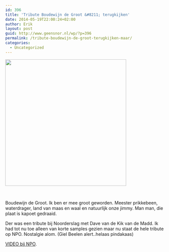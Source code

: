 ```yaml
---
id: 396
title: 'Tribute Boudewijn de Groot &#8211; terugkijken'
date: 2014-05-19T22:00:24+02:00
author: Erik
layout: post
guid: http://www.geensnor.nl/wp/?p=396
permalink: /tribute-boudewijn-de-groot-terugkijken-maar/
categories:
  - Uncategorized
---
```

<img class="alignnone" src="http://www.recordsale.de/cdpix/b/boudewijn_de_groot-vijf_jaar_hits.jpg" alt="" width="382" height="400" />

&nbsp;

Boudewijn de Groot. Ik ben er mee groot geworden. Meester prikkebeen, waterdrager, land van maas en waal en natuurlijk onze jimmy. Man man, die plaat is kapoet gedraaid.

Der was een tribute bij Noorderslag met Dave van de Kik van de Madd. Ik had tot nu toe alleen van korte samples gezien maar nu staat de hele tribute op NPO. Nostalgie alom. (Giel Beelen alert..helaas pindakaas)

[VIDEO bij NPO](http://www.npo.nl/tribute-boudewijn-de-groot/17-05-2014/NPS_1245562).